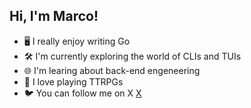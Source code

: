 ## Hi, I'm Marco!

- 🖥️ I really enjoy writing Go
- 🛠️ I'm currently exploring the world of CLIs and TUIs
- 🌐 I'm learing about back-end engeneering
- 🎲 I love playing TTRPGs
- 🐦 You can follow me on X [X](https://x.com/MadDevelops)
